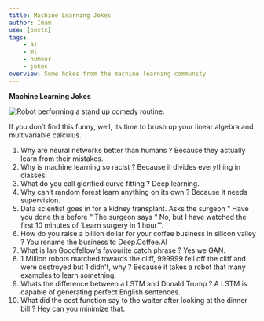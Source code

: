 ```yaml
---
title: Machine Learning Jokes
author: Imam
use: [posts]
tags:
    - ai
    - ml
    - humour
    - jokes
overview: Some hokes from the machine learning community
---
```


**Machine Learning Jokes** 

<img src="/blog/images/jokes.jpg" alt="Robot performing a stand up comedy routine.">

If you don’t find this funny, well, its time to brush up your linear algebra and multivariable calculus.


1. Why are neural networks better than humans ? Because they actually learn from their mistakes.
2. Why is machine learning so racist ? Because it divides everything in classes. 
3. What do you call glorified curve fitting ? Deep learning.
4. Why can’t random forest learn anything on its own ? Because it needs supervision.
5. Data scientist goes in for a kidney transplant. Asks the surgeon “ Have you done this before “ The surgeon says “ No, but I have watched the first 10 minutes of ‘Learn surgery in 1 hour’". 
6. How do you raise a billion dollar for your coffee business in silicon valley ? You rename the business to Deep.Coffee.AI 
7. What is Ian Goodfellow's favourite catch phrase ? Yes we GAN. 
8. 1 Million robots marched towards the cliff, 999999 fell off the cliff and were destroyed but 1 didn't, why ? Because it takes a robot that many examples to learn something. 
9. Whats the difference between a LSTM and Donald Trump ? A LSTM is capable of generating perfect English sentences. 
10. What did the cost function say to the waiter after looking at the dinner bill ? Hey can you minimize that. 
